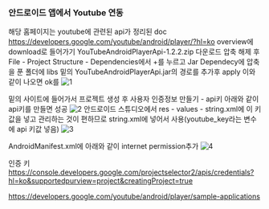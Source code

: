 ### 안드로이드 앱에서 Youtube 연동

해당 홈페이지는 youtube에 관련된 api가 정리된 doc
https://developers.google.com/youtube/android/player/?hl=ko
overview에 download로 들어가기
YouTubeAndroidPlayerApi-1.2.2.zip 다운로드
압축 해제 후 File - Project Structure - Dependencies에서 +를 누르고 Jar Dependecy에 압축을 푼 폴더에 libs 밑의 YouTubeAndroidPlayerApi.jar의 경로를 추가후 apply
이와 같이 나오면 ok를 
![1](https://user-images.githubusercontent.com/32935365/62461459-d7e11600-b7bf-11e9-8838-37eb37a80a67.PNG)

밑의 사이트에 들어가서
프로젝트 생성 후 사용자 인증정보 만들기 - api키
아래와 같이 api키를 만들면 성공
![2](https://user-images.githubusercontent.com/32935365/62461747-8c7b3780-b7c0-11e9-82f6-4eb0ac3f3570.PNG)
안드로이드 스튜디오에서 res - values - string.xml에 이 키값을 넣고 관리하는 것이 편하므로 string.xml에 넣어서 사용(youtube_key라는 변수에 api 키값 넣음)
![3](https://user-images.githubusercontent.com/32935365/62461908-0d3a3380-b7c1-11e9-9ab5-5a9342527e03.PNG)

AndroidManifest.xml에 아래와 같이 internet permission추가
<uses-permission android:name="android.permission.INTERNET" />
![4](https://user-images.githubusercontent.com/32935365/62462194-bbde7400-b7c1-11e9-9f36-17878d21d8b0.PNG)



인증 키
https://console.developers.google.com/projectselector2/apis/credentials?hl=ko&supportedpurview=project&creatingProject=true


https://developers.google.com/youtube/android/player/sample-applications
